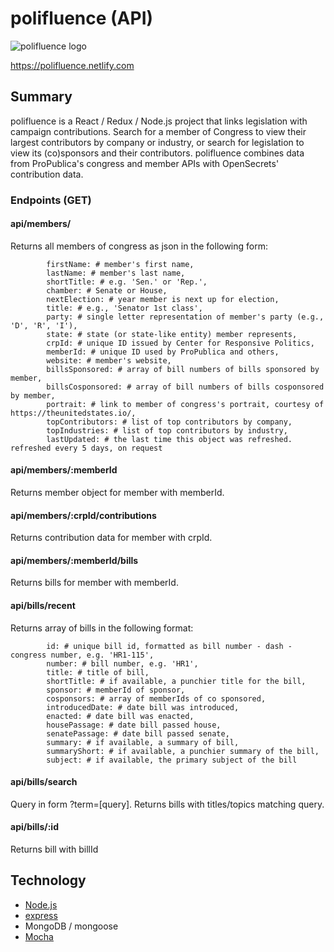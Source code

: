 # polifluence (API)
<img src="https://raw.githubusercontent.com/mattgif/polifluence/master/logo.png" alt="polifluence logo">

https://polifluence.netlify.com

Summary
-------
polifluence is a React / Redux / Node.js project that links legislation with campaign contributions. Search for a member of Congress to view their largest contributors by company or industry, or search for legislation to view its (co)sponsors and their contributors. polifluence combines data from ProPublica's congress and member APIs with OpenSecrets' contribution data.

### Endpoints (GET)
#### api/members/
Returns all members of congress as json in the following form:
```
        firstName: # member's first name,
        lastName: # member's last name,
        shortTitle: # e.g. 'Sen.' or 'Rep.',
        chamber: # Senate or House,
        nextElection: # year member is next up for election,
        title: # e.g., 'Senator 1st class',
        party: # single letter representation of member's party (e.g., 'D', 'R', 'I'),
        state: # state (or state-like entity) member represents,
        crpId: # unique ID issued by Center for Responsive Politics,
        memberId: # unique ID used by ProPublica and others,
        website: # member's website,
        billsSponsored: # array of bill numbers of bills sponsored by member,
        billsCosponsored: # array of bill numbers of bills cosponsored by member,
        portrait: # link to member of congress's portrait, courtesy of https://theunitedstates.io/,
        topContributors: # list of top contributors by company,
        topIndustries: # list of top contributors by industry,
        lastUpdated: # the last time this object was refreshed. refreshed every 5 days, on request
```

#### api/members/:memberId
Returns member object for member with memberId.

#### api/members/:crpId/contributions
Returns contribution data for member with crpId.

#### api/members/:memberId/bills
Returns bills for member with memberId.

#### api/bills/recent
Returns array of bills in the following format:
```
        id: # unique bill id, formatted as bill number - dash - congress number, e.g. 'HR1-115',
        number: # bill number, e.g. 'HR1',
        title: # title of bill,
        shortTitle: # if available, a punchier title for the bill,
        sponsor: # memberId of sponsor,
        cosponsors: # array of memberIds of co sponsored,
        introducedDate: # date bill was introduced,
        enacted: # date bill was enacted,
        housePassage: # date bill passed house,
        senatePassage: # date bill passed senate,
        summary: # if available, a summary of bill,
        summaryShort: # if available, a punchier summary of the bill,
        subject: # if available, the primary subject of the bill
```

#### api/bills/search
Query in form ?term=[query]. Returns bills with titles/topics matching query.

#### api/bills/:id
Returns bill with billId

## Technology
* [Node.js](https://nodejs.org/en/)
* [express](https://expressjs.com/)
* MongoDB / mongoose 
* [Mocha](https://mochajs.org/)
